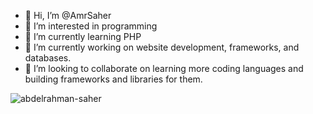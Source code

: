 - 👋 Hi, I’m @AmrSaher
- 👀 I’m interested in programming
- 🌱 I’m currently learning PHP
- 🔭 I’m currently working on website development, frameworks, and databases.
- 👯 I’m looking to collaborate on learning more coding languages and building frameworks and libraries for them.

<p><img align="left" src="https://github-readme-stats.vercel.app/api/top-langs?username=AmrSaher&show_icons=true&locale=en&layout=compact" alt="abdelrahman-saher" /></p>

<!---
AmrSaher/AmrSaher is a ✨ special ✨ repository because its `README.md` (this file) appears on your GitHub profile.
You can click the Preview link to take a look at your changes.
--->
